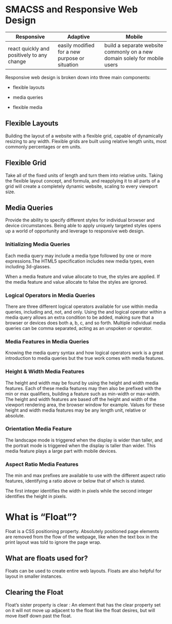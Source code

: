 # SMACSS and Responsive Web Design

| Responsive | Adaptive | Mobile |
|------------|----------|--------|
| react quickly and positively to any change | easily modified for a new purpose or situation |build a separate website commonly on a new domain solely for mobile users|

Responsive web design is broken down into three main components:

* flexible layouts

* media queries

* flexible media

## Flexible Layouts

Building the layout of a website with a flexible grid, capable of dynamically resizing to any width. Flexible grids are built using relative length units, most commonly percentages or em units.

## Flexible Grid

Take all of the fixed units of length and turn them into relative units. Taking the flexible layout concept, and formula, and reapplying it to all parts of a grid will create a completely dynamic website, scaling to every viewport size.

## Media Queries

Provide the ability to specify different styles for individual browser and device circumstances. Being able to apply uniquely targeted styles opens up a world of opportunity and leverage to responsive web design.

### Initializing Media Queries

Each media query may include a media type followed by one or more expressions.The HTML5 specification includes new media types, even including 3d-glasses.

When a media feature and value allocate to true, the styles are applied. If the media feature and value allocate to false the styles are ignored.

### Logical Operators in Media Queries

There are three different logical operators available for use within media queries, including and, not, and only. Using the and logical operator within a media query allows an extra condition to be added, making sure that a browser or devices does both a, b, c, and so forth. Multiple individual media queries can be comma separated, acting as an unspoken or operator.

### Media Features in Media Queries

Knowing the media query syntax and how logical operators work is a great introduction to media queries but the true work comes with media features.

### Height & Width Media Features

The height and width may be found by using the height and width media features. Each of these media features may then also be prefixed with the min or max qualifiers, building a feature such as min-width or max-width. The height and width features are based off the height and width of the viewport rendering area, the browser window for example. Values for these height and width media features may be any length unit, relative or absolute.

### Orientation Media Feature

The landscape mode is triggered when the display is wider than taller, and the portrait mode is triggered when the display is taller than wider. This media feature plays a large part with mobile devices.

### Aspect Ratio Media Features

The min and max prefixes are available to use with the different aspect ratio features, identifying a ratio above or below that of which is stated.

The first integer identifies the width in pixels while the second integer identifies the height in pixels.

# What is “Float”?

Float is a CSS positioning property. Absolutely positioned page elements are removed from the flow of the webpage, like when the text box in the print layout was told to ignore the page wrap. 

## What are floats used for?

Floats can be used to create entire web layouts. Floats are also helpful for layout in smaller instances.

## Clearing the Float

Float’s sister property is clear : An element that has the clear property set on it will not move up adjacent to the float like the float desires, but will move itself down past the float. 

